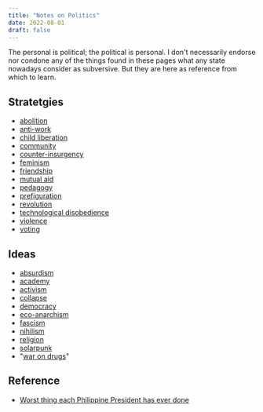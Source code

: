 ```yaml
---
title: "Notes on Politics"
date: 2022-08-01
draft: false
---
```


The personal is political; the political is personal. I don't
necessarily endorse nor condone any of the things found in these pages
what any state nowadays consider as subversive. But they are here as
reference from which to learn.

## Stratetgies
- [abolition](/abolition)
- [anti-work](/anti-work)
- [child liberation](/child-liberation)
- [community](/community)
- [counter-insurgency](/counter-insurgency)
- [feminism](/feminism)
- [friendship](/friendship)
- [mutual aid](/mutual-aid)
- [pedagogy](/pedagogy)
- [prefiguration](/prefiguration)
- [revolution](/revolution)
- [technological disobedience](/technological-disobedience)
- [violence](/violence)
- [voting](/voting)

## Ideas
- [absurdism](/absurdism)
- [academy](/academy)
- [activism](/activism)
- [collapse](/collapse)
- [democracy](/democracy)
- [eco-anarchism](/eco-anarchism)
- [fascism](/fascism)
- [nihilism](/nihilism)
- [religion](/religion)
- [solarpunk](/solarpunk)
- "[war on drugs](/drugwar)"

## Reference
- [Worst thing each Philippine President has ever done](/ph-presidents)

